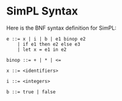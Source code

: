 # SimPL Syntax

Here is the BNF syntax definition for SimPL: 

```plaintext
e ::= x | i | b | e1 binop e2
    | if e1 then e2 else e3
    | let x = e1 in e2

binop ::= + | * | <=

x ::= <identifiers>

i ::= <integers>

b ::= true | false
```